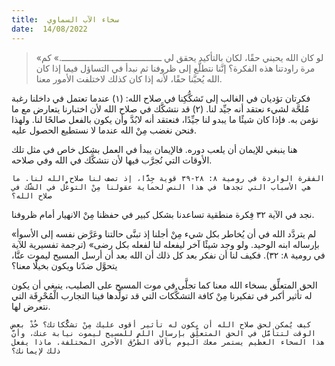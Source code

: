 ```yaml
---
title:  سخاء الآب السماوي
date:  14/08/2022
---
```


> <p></p>
> «لو كان الله يحبني حقًا، لكان بالتأكيد يحقق لي ـــــــــــــــــــــــــــــــــــــــ.» كم مرة راودتنا هذه الفكرة؟ إنَّنا نتطلَّع إلى ظروفنا ثم نبدأ في التساؤل فيما إذا كان الله يُحبَّنا حقًا، لأنه إذا كان كذلك لاختلفت الأمور معنا.

فكرتان تؤديان في الغالب إلى تَشكُّكِنا في صلاح الله: (١) عندما تعتمل في داخلنا رغبة مُلحَّة لشيء نعتقد أنه جيِّد لنا. (٢) قد نتشكَّك في صلاح الله لأن اختبارنا يتعارض مع ما نؤمن به. فإذا كان شيئًا ما يبدو لنا جيِّدًا، فنعتقد أنه لابُدَّ وأن يكون بالفعل صالحًا لنا. ولهذا فنحن نغضب مِنْ الله عندما لا نستطيع الحصول عليه.

هنا ينبغي للإيمان أن يلعب دوره. فالإيمان يبدأ في العمل بشكل خاص في مثل تلك الأوقات التي نُجرَّب فيها لأن نتشكَّك في الله وفي صلاحه.

`الفقرة الواردة في رومية ٨: ٢٨-٣٩ قوية جِدًّا، إذ تصف لنا صلاح الله لنا. ما هي الأسباب التي تجدها في هذا النص لحماية عقولنا مِنْ التوغُّل في الشَّك في صلاح الله؟`

نجد في الآية ٣٢ فِكرة منطقية تساعدنا بشكل كبير في حفظنا مِنْ الانهيار أمام ظروفنا.

«لم يتردَّد الله في أن يُخاطر بكل شيء مِنْ أجلنا إذ تبنَّى حالتنا وعَرَّض نفسه إلى الأسوأ بإرساله ابنه الوحيد. ولو وجد شيئًا آخر ليفعله لنا لفعله بكل رضى» (ترجمة تفسيرية للآية في رومية ٨: ٣٢). فكيف لنا أن نفكر بعد كل ذلك أن الله بعد أن أرسل المسيح ليموت عنَّا، يتحوَّل ضدّنا ويكون بخيلًا معنا؟

الحق المتعلِّق بسخاء الله معنا كما تجلَّى في موت المسيح على الصليب، ينبغي أن يكون له تأثير أكبر في تفكيرنا مِنْ كافة التشكُّكات التي قد تولِّدها فينا التجارب الْمُحْرِقَة التي نتعرض لها.

`كيف يُمكن لحق صلاح الله أن يكون له تأثير أقوى عليك مِنْ تشكُّكاتك؟ خُذْ بعض الوقت لتتأمَّل في الحق المتعلِّق بإرسال الله للمسيح ليموت نيابة عنك، وأنَّ هذا السخاء العظيم يستمر معك اليوم بآلاف الطُّرُق الأخرى المختلفة. ماذا يفعل ذلك لإيمانك؟`